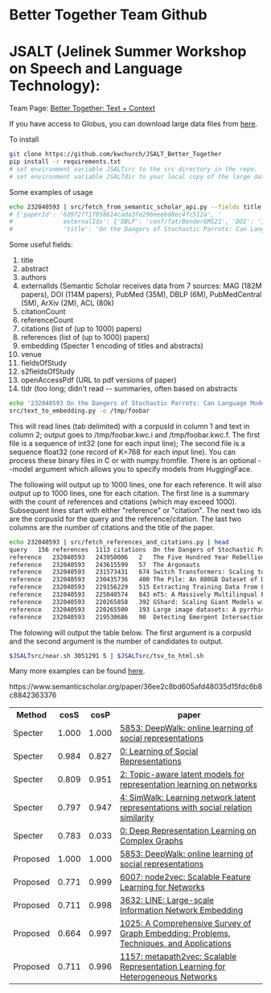 # Better Together Team Github
# JSALT (Jelinek Summer Workshop on Speech and Language Technology): 

Team Page: <a href="https://jsalt2023.univ-lemans.fr/en/better-together-text-context.html">Better Together: Text + Context</a>

If you have access to Globus, you can download large data files from <a href="https://app.globus.org/file-manager?origin_id=1ef9019c-eac0-11ed-9ba9-c9bb788c490e&origin_path=%2F%7E%2F">here</a>.

To install
```sh
git clone https://github.com/kwchurch/JSALT_Better_Together
pip install -r requirements.txt
# set environment variable JSALTsrc to the src directory in the repo.
# set environment variable JSALTdir to your local copy of the large data files.
```

Some examples of usage

```sh
echo 232040593 | src/fetch_from_semantic_scholar_api.py --fields title,externalIds
# {'paperId': '6d9727f1f058614cada3fe296eeebd8ec4fc512a', '
#              externalIds': {'DBLP': 'conf/fat/BenderGMS21', 'DOI': '10.1145/3442188.3445922', 'CorpusId': 232040593},
#              'title': 'On the Dangers of Stochastic Parrots: Can Language Models Be Too Big? 🦜'}}`
```

Some useful fields:
<ol>
<li>title</li>
<li>abstract</li>
<li>authors</li>
<li>externalIds (Semantic Scholar receives data from 7 sources: MAG (182M papers), DOI (114M papers), PubMed (35M), DBLP (6M), PubMedCentral (5M), ArXiv (2M), ACL (80k) </li>
<li>citationCount</li>
<li>referenceCount</li>
<li>citations (list of (up to 1000) papers)</li>
<li>references (list of (up to 1000) papers)</li>
<li>embedding (Specter 1 encoding of titles and abstracts)</li>
<li>venue</li>
<li>fieldsOfStudy</li>
<li>s2fieldsOfStudy</li>
<li>openAccessPdf (URL to pdf versions of paper)</li>
<li>tldr (too long; didn't read -- summaries, often based on abstracts</li>
</ol>


```sh
echo '232040593	On the Dangers of Stochastic Parrots: Can Language Models Be Too Big?' | 
src/text_to_embedding.py -o /tmp/foobar
```

This will read lines (tab delimited) with a corpusId in column 1 and text in column 2;
output goes to /tmp/foobar.kwc.i and /tmp/foobar.kwc.f.
The first file is a sequence of int32 (one for each input line);
The second file is a sequence float32 (one record of K=768 for each input line).
You can process these binary files in C or with numpy.fromfile.
There is an optional --model argument which allows you to specify models from HuggingFace.

<p>

The following will output up to 1000 lines, one for each reference.
It will also output up to 1000 lines, one for each citation.  The
first line is a summary with the count of references and citations
(which may exceed 1000).  Subsequent lines start with either
"reference" or "citation".  The next two ids are the corpusId for the
query and the reference/citation.  The last two columns are the number
of citations and the title of the paper.

```sh
echo 232040593 | src/fetch_references_and_citations.py | head
query	156 references	1113 citations	On the Dangers of Stochastic Parrots: Can Language Models Be Too Big? 🦜
reference	232040593	243950006	2	The Five Hundred Year Rebellion: Indigenous Movements and the Decolonization of History in Bolivia
reference	232040593	243615599	57	The Argonauts
reference	232040593	231573431	674	Switch Transformers: Scaling to Trillion Parameter Models with Simple and Efficient Sparsity
reference	232040593	230435736	400	The Pile: An 800GB Dataset of Diverse Text for Language Modeling
reference	232040593	229156229	515	Extracting Training Data from Large Language Models
reference	232040593	225040574	843	mT5: A Massively Multilingual Pre-trained Text-to-Text Transformer
reference	232040593	220265858	392	GShard: Scaling Giant Models with Conditional Computation and Automatic Sharding
reference	232040593	220265500	193	Large image datasets: A pyrrhic win for computer vision?
reference	232040593	219530686	90	Detecting Emergent Intersectional Biases: Contextualized Word Embeddings Contain a Distribution of Human-like Biases
```

The folowing will output the table below.  The first argument is a
corpusId and the second argument is the number of candidates to
output.

```sh
$JSALTsrc/near.sh 3051291 5 | $JSALTsrc/tsv_to_html.sh
```

Many more examples can be found <a href="https://github.com/kwchurch/JSALT_Better_Together/tree/main/examples/near/">here</a>.

<html><table><tr>
<th>Method</th>
<th>cosS</th>
<th>cosP</th>
<th>paper</th>
</tr>
<tr>
<td>Specter</td>
<td>1.000</td>
<td>1.000</td>
<td><a href="https://www.semanticscholar.org/paper/fff114cbba4f3ba900f33da574283e3de7f26c83">5853: DeepWalk: online learning of social representations</a></td>
</tr>
<tr>
<td>Specter</td>
<td>0.984</td>
<td>0.827</td>
<td><a href="https://www.semanticscholar.org/paper/93b050f5bf0567a675979cd564cbe66ff9c3a78f">0: Learning of Social Representations</a></td>
</tr>
<tr>
<td>Specter</td>
<td>0.809</td>
<td>0.951</td>
<td><a href="https://www.semanticscholar.org/paper/21ee2cc0bf41c1b74efb6104edd4df73416b46c1">2: Topic-aware latent models for representation learning on networks</a></td>
</tr>
<tr>
<td>Specter</td>
<td>0.797</td>
<td>0.947</td>
<td><a href="https://www.semanticscholar.org/paper/e294339b402ce055d5a5198becc35b2dbbd20a9a">4: SimWalk: Learning network latent representations with social relation similarity</a></td>
</tr>
<tr>
<td>Specter</td>
<td>0.783</td>
<td>0.033</td>
<td><a href="https://www.semanticscholar.org/paper/bb11bec51c2e069ef0ddba4eb3117c9dbc8a4584">0: Deep Representation Learning on Complex Graphs</a></td>
</tr>
<tr>
<td>Proposed</td>
<td>1.000</td>
<td>1.000</td>
<td><a href="https://www.semanticscholar.org/paper/fff114cbba4f3ba900f33da574283e3de7f26c83">5853: DeepWalk: online learning of social representations</a></td>
</tr>
<tr>
<td>Proposed</td>
<td>0.771</td>
<td>0.999</td>
https://www.semanticscholar.org/paper/36ee2c8bd605afd48035d15fdc6b8c8842363376<td><a href="https://www.semanticscholar.org/paper/36ee2c8bd605afd48035d15fdc6b8c8842363376">6007: node2vec: Scalable Feature Learning for Networks</a></td>
</tr>
<tr>
<td>Proposed</td>
<td>0.711</td>
<td>0.998</td>
<td><a href="https://www.semanticscholar.org/paper/0834e74304b547c9354b6d7da6fa78ef47a48fa8">3632: LINE: Large-scale Information Network Embedding</a></td>
</tr>
<tr>
<td>Proposed</td>
<td>0.664</td>
<td>0.997</td>
<td><a href="https://www.semanticscholar.org/paper/006906b6bbe5c1f378cde9fd86de1ce9e6b131da">1025: A Comprehensive Survey of Graph Embedding: Problems, Techniques, and Applications</a></td>
</tr>
<tr>
<td>Proposed</td>
<td>0.711</td>
<td>0.996</td>
<td><a href="https://www.semanticscholar.org/paper/c0af91371f426ff92117d2ccdadb2032bec23d2c">1157: metapath2vec: Scalable Representation Learning for Heterogeneous Networks</a></td>
</tr>
</table></html>
